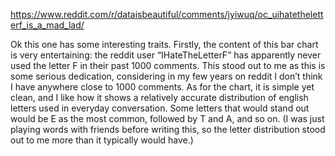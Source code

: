 https://www.reddit.com/r/dataisbeautiful/comments/jyiwuq/oc_uihatetheletterf_is_a_mad_lad/

Ok this one has some interesting traits. Firstly, the content of this bar chart is very entertaining: the reddit user “IHateTheLetterF” has apparently never used the letter F in their past 1000 comments. This stood out to me as this is some serious dedication, considering in my few years on reddit I don’t think I have anywhere close to 1000 comments. As for the chart, it is simple yet clean, and I like how it shows a relatively accurate distribution of english letters used in everyday conversation. Some letters that would stand out would be E as the most common, followed by T and A, and so on. (I was just playing words with friends before writing this, so the letter distribution stood out to me more than it typically would have.) 
